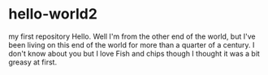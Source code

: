 # hello-world2
my first repository
Hello.
Well I'm from the other end of the world, but I've been living on this end of the world for more than a quarter of a century.
I don't know about you but I love Fish and chips though I thought it was a bit greasy at first.
